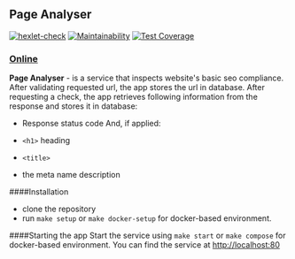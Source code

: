 ## Page Analyser

[![hexlet-check](https://github.com/just-evv/php-project-lvl3/actions/workflows/hexlet-check.yml/badge.svg)](https://github.com/just-evv/php-project-lvl3/actions/workflows/hexlet-check.yml) [![Maintainability](https://api.codeclimate.com/v1/badges/26d8cb2e5ded678702ca/maintainability)](https://codeclimate.com/github/just-evv/php-project-lvl3/maintainability) [![Test Coverage](https://api.codeclimate.com/v1/badges/26d8cb2e5ded678702ca/test_coverage)](https://codeclimate.com/github/just-evv/php-project-lvl3/test_coverage)

### [Online](https://just-evv-analyzer.herokuapp.com/)

__Page Analyser__ - is a service that inspects website's basic seo compliance. 
After validating requested url, the app stores the url in database. After requesting a check, the app retrieves following information from the response and stores it in database:
* Response status code
And, if applied:

* `<h1>` heading
* `<title>`
* the meta name description

####Installation
* clone the repository
* run `make setup`
  or `make docker-setup` for docker-based environment.

####Starting the app
 Start the service using `make start` or `make compose` for docker-based environment.
 You can find the service at [http://localhost:80](http://localhost:80)



